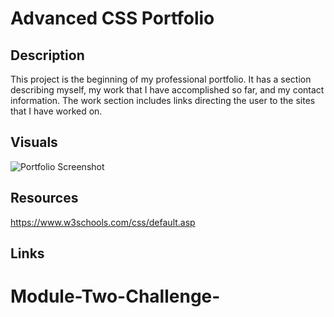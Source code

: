# Advanced CSS Portfolio 

## Description
This project is the beginning of my professional portfolio. It has a section describing myself, my work that I have accomplished so far, and my contact information. The work section includes links directing the user to the sites that I have worked on.

## Visuals
<img src="https://i.imgur.com/F1Oicjb.png" alt="Portfolio Screenshot">

## Resources
https://www.w3schools.com/css/default.asp

## Links


# Module-Two-Challenge-